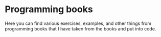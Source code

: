 # Programming books

Here you can find various exercises, examples, and other things from programming books that I have taken from the books and put into code.
